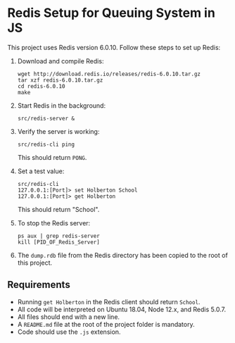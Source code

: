 # Redis Setup for Queuing System in JS

This project uses Redis version 6.0.10. Follow these steps to set up Redis:

1. Download and compile Redis:

   ```
   wget http://download.redis.io/releases/redis-6.0.10.tar.gz
   tar xzf redis-6.0.10.tar.gz
   cd redis-6.0.10
   make
   ```

2. Start Redis in the background:

   ```
   src/redis-server &
   ```

3. Verify the server is working:

   ```
   src/redis-cli ping
   ```

   This should return `PONG`.

4. Set a test value:

   ```
   src/redis-cli
   127.0.0.1:[Port]> set Holberton School
   127.0.0.1:[Port]> get Holberton
   ```

   This should return "School".

5. To stop the Redis server:

   ```
   ps aux | grep redis-server
   kill [PID_OF_Redis_Server]
   ```

6. The `dump.rdb` file from the Redis directory has been copied to the root of this project.

## Requirements

- Running `get Holberton` in the Redis client should return `School`.
- All code will be interpreted on Ubuntu 18.04, Node 12.x, and Redis 5.0.7.
- All files should end with a new line.
- A `README.md` file at the root of the project folder is mandatory.
- Code should use the `.js` extension.
